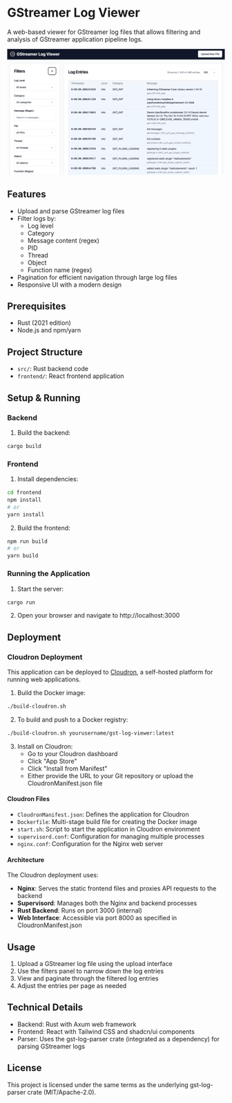 # GStreamer Log Viewer

A web-based viewer for GStreamer log files that allows filtering and analysis of GStreamer application pipeline logs.

![GStreamer Log Viewer Screenshot](screenshot-gst-log-viewer.png)

## Features

- Upload and parse GStreamer log files
- Filter logs by:
  - Log level
  - Category
  - Message content (regex)
  - PID
  - Thread
  - Object
  - Function name (regex)
- Pagination for efficient navigation through large log files
- Responsive UI with a modern design

## Prerequisites

- Rust (2021 edition)
- Node.js and npm/yarn

## Project Structure

- `src/`: Rust backend code
- `frontend/`: React frontend application

## Setup & Running

### Backend

1. Build the backend:

```bash
cargo build
```

### Frontend

1. Install dependencies:

```bash
cd frontend
npm install
# or
yarn install
```

2. Build the frontend:

```bash
npm run build
# or
yarn build
```

### Running the Application

1. Start the server:

```bash
cargo run
```

2. Open your browser and navigate to http://localhost:3000

## Deployment

### Cloudron Deployment

This application can be deployed to [Cloudron](https://cloudron.io/), a self-hosted platform for running web applications.

1. Build the Docker image:

```bash
./build-cloudron.sh
```

2. To build and push to a Docker registry:

```bash
./build-cloudron.sh yourusername/gst-log-viewer:latest
```

3. Install on Cloudron:
   - Go to your Cloudron dashboard
   - Click "App Store"
   - Click "Install from Manifest"
   - Either provide the URL to your Git repository or upload the CloudronManifest.json file

#### Cloudron Files

- `CloudronManifest.json`: Defines the application for Cloudron
- `Dockerfile`: Multi-stage build file for creating the Docker image
- `start.sh`: Script to start the application in Cloudron environment
- `supervisord.conf`: Configuration for managing multiple processes
- `nginx.conf`: Configuration for the Nginx web server

#### Architecture

The Cloudron deployment uses:
- **Nginx**: Serves the static frontend files and proxies API requests to the backend
- **Supervisord**: Manages both the Nginx and backend processes
- **Rust Backend**: Runs on port 3000 (internal)
- **Web Interface**: Accessible via port 8000 as specified in CloudronManifest.json

## Usage

1. Upload a GStreamer log file using the upload interface
2. Use the filters panel to narrow down the log entries
3. View and paginate through the filtered log entries
4. Adjust the entries per page as needed

## Technical Details

- Backend: Rust with Axum web framework
- Frontend: React with Tailwind CSS and shadcn/ui components
- Parser: Uses the gst-log-parser crate (integrated as a dependency) for parsing GStreamer logs

## License

This project is licensed under the same terms as the underlying gst-log-parser crate (MIT/Apache-2.0).
